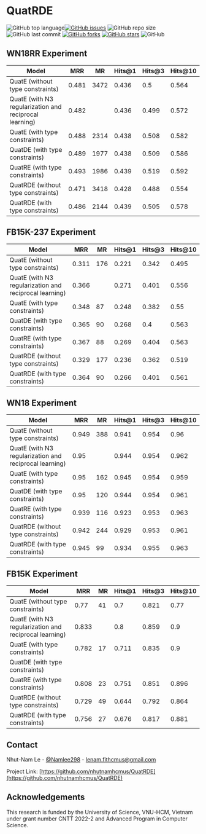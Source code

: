 # QuatRDE

<img alt="GitHub top language" src="https://img.shields.io/github/languages/top/nhutnamhcmus/QuatRDE"><a href="https://github.com/nhutnamhcmus/QuatRDE/issues"><img alt="GitHub issues" src="https://img.shields.io/github/issues/nhutnamhcmus/QuatRDE"></a>
<img alt="GitHub repo size" src="https://img.shields.io/github/repo-size/nhutnamhcmus/QuatRDE">
<img alt="GitHub last commit" src="https://img.shields.io/github/last-commit/nhutnamhcmus/QuatRDE">
<a href="https://github.com/nhutnamhcmus/QuatRDE/network"><img alt="GitHub forks" src="https://img.shields.io/github/forks/nhutnamhcmus/QuatRDE"></a>
<a href="https://github.com/nhutnamhcmus/QuatRDE/stargazers"><img alt="GitHub stars" src="https://img.shields.io/github/stars/nhutnamhcmus/QuatRDE"></a>
<img alt="GitHub" src="https://img.shields.io/github/license/nhutnamhcmus/QuatRDE">

## WN18RR Experiment

| Model  | MRR  | MR  | Hits@1  | Hits@3  | Hits@10  |
|---|---|---|---|---|---|
| QuatE (without type constraints) |  0.481 | 3472  |  0.436 |  0.5 |  0.564 |
| QuatE (with N3 regularization and reciprocal learning)  | 0.482 |   |  0.436 |  0.499 |  0.572 |
| QuatE (with type constraints)  | 0.488   | 2314  | 0.438 | 0.508  |  0.582 |
| QuatDE (with type constraints)  | 0.489  | 1977  | 0.438  | 0.509  |  0.586 |
| QuatRE (with type constraints)  | 0.493  | 1986 | 0.439  | 0.519  |  0.592 |
| QuatRDE (without type constraints)  | 0.471  | 3418 | 0.428 | 0.488 |  0.554 |
| QuatRDE (with type constraints)  | 0.486  |2144 | 0.439  | 0.505  |  0.578 |


## FB15K-237 Experiment

| Model  | MRR  | MR  | Hits@1  | Hits@3  | Hits@10  |
|---|---|---|---|---|---|
| QuatE (without type constraints) |  0.311 | 176  |  0.221 |  0.342 |  0.495 |
| QuatE (with N3 regularization and reciprocal learning)  | 0.366 |   |  0.271 |  0.401 |  0.556 |
| QuatE (with type constraints)  | 0.348   | 87  | 0.248 | 0.382  |  0.55 |
| QuatDE (with type constraints)  | 0.365  | 90  | 0.268  | 0.4  |  0.563 |
| QuatRE (with type constraints)  | 0.367  | 88 | 0.269  | 0.404  |  0.563 |
| QuatRDE (without type constraints)  | 0.329  | 177 | 0.236 | 0.362 |  0.519 |
| QuatRDE (with type constraints)  | 0.364  | 90 | 0.266  | 0.401  |  0.561 |


## WN18 Experiment

| Model  | MRR  | MR  | Hits@1  | Hits@3  | Hits@10  |
|---|---|---|---|---|---|
| QuatE (without type constraints) |  0.949 | 388  |  0.941 |  0.954 |  0.96 |
| QuatE (with N3 regularization and reciprocal learning)  | 0.95 |   | 0.944 |  0.954 |  0.962 |
| QuatE (with type constraints)  | 0.95   | 162 | 0.945 | 0.954  |  0.959 |
| QuatDE (with type constraints)  | 0.95  | 120  | 0.944  | 0.954 |  0.961 |
| QuatRE (with type constraints)  | 0.939  | 116 | 0.923  | 0.953  |  0.963 |
| QuatRDE (without type constraints)  | 0.942  | 244 | 0.929 | 0.953 |  0.961 |
| QuatRDE (with type constraints)  | 0.945  | 99 | 0.934  | 0.955  |  0.963 |


## FB15K Experiment

| Model  | MRR  | MR  | Hits@1  | Hits@3  | Hits@10  |
|---|---|---|---|---|---|
| QuatE (without type constraints) |  0.77 | 41  |  0.7 |  0.821 |  0.77 |
| QuatE (with N3 regularization and reciprocal learning)  | 0.833 |   |  0.8 |  0.859 |  0.9 |
| QuatE (with type constraints)  | 0.782   | 17  | 0.711 | 0.835  |  0.9 |
| QuatDE (with type constraints)  |  |   |   |   |   |
| QuatRE (with type constraints)  | 0.808 | 23 | 0.751  | 0.851 |  0.896 |
| QuatRDE (without type constraints)  | 0.729  | 49 | 0.644 | 0.792 |  0.864 |
| QuatRDE (with type constraints)  | 0.756  |27 | 0.676  | 0.817 |  0.881 |


## Contact

Nhut-Nam Le - [@Namlee298](https://twitter.com/Namlee298) - lenam.fithcmus@gmail.com

Project Link: [https://github.com/nhutnamhcmus/QuatRDE](https://github.com/nhutnamhcmus/QuatRDE)

## Acknowledgements 

This research is funded by the University of Science, VNU-HCM, Vietnam under grant number CNTT 2022-2 and Advanced Program in Computer Science.















